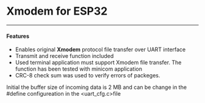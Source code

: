 # Xmodem for ESP32 
---
#### Features
* Enables original **Xmodem** protocol file transfer over UART interface 
* Transmit and receive function included 
* Used terminal application must support Xmodem file transfer. The function has been tested with minicom application 
* CRC-8 check sum was used to verify errors of packeges. 

Initial the buffer size of incoming data is 2 MB and can be change in the #define configureation in the <uart_cfg.c>file 
